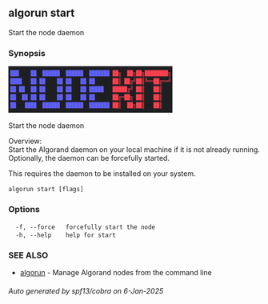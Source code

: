 ## algorun start

Start the node daemon

### Synopsis

                                                                                                                               
<img alt="Terminal Render" src="/docs/nodekit.png" width="65%">                                                                        
                                                                                                                               
                                                                                                                               
Start the node daemon                                                                                                          
                                                                                                                               
Overview:                                                                                                                      
Start the Algorand daemon on your local machine if it is not already running. Optionally, the daemon can be forcefully started.
                                                                                                                               
This requires the daemon to be installed on your system.                                                                       

```
algorun start [flags]
```

### Options

```
  -f, --force   forcefully start the node
  -h, --help    help for start
```

### SEE ALSO

* [algorun](/README.md)	 - Manage Algorand nodes from the command line

###### Auto generated by spf13/cobra on 6-Jan-2025
